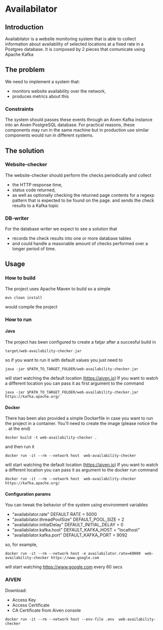 # Availabilator

## Introduction
Availabilator is a website monitoring system that is able to collect information about availability of selected locations at a fixed rate in a Postgres database. 
It is composed by 2 pieces that comunicate using Apache Kafka

## The problem
We need to implement a system that:
  - monitors website availability over the network, 
  - produces metrics about this

### Constraints
The system should passes these events through an Aiven Kafka instance into an Aiven PostgreSQL database.
For practical reasons, these components may run in the same machine but in production use similar components would run in different systems.

## The solution

### Website-checker
The website-checker should perform the checks periodically and collect 
  - the HTTP response time, 
  - status code returned,
  - as well as optionally checking the returned page contents for a regexp pattern that is expected to be found on the page.
and sends the check results to a Kafka topic

### DB-writer
For the database writer we expect to see a solution that 
- records the check results into one or more database tables 
- and could handle a reasonable amount of checks performed over a longer period of time.


## Usage

### How to build
The project uses Apache Maven to build so a simple
```
mvn clean install
```
would compile the project

### How to run

#### Java
The project has been configured to create a fatjar after a succesful build in
```
target/web-availability-checker.jar
```
so if you want to run it with default values you just need to
```
java -jar $PATH_TO_TARGET_FOLDER/web-availability-checker.jar
```
will start watching the default location (https://aiven.io)
If you want to watch a different location you can pass it as first argument to the command
```
java -jar $PATH_TO_TARGET_FOLDER/web-availability-checker.jar https://kafka.apache.org/
```

#### Docker
There has been also provided a simple Dockerfile in case you want to run the project in a container.
You'll need to create the image (please notice the `.` at the end)
```
docker build -t web-availability-checker .
```
and then run it
```
docker run -it --rm --network host  web-availability-checker
```
will start watching the default location (https://aiven.io)
If you want to watch a different location you can pass it as argument to the docker run command
```
docker run -it --rm --network host  web-availability-checker https://kafka.apache.org/
```

#### Configuration params
You can tweak the behavior of the system using environment variables
* "availabilator.rate" DEFAULT RATE = 5000
* "availabilator.threadPoolSize" DEFAULT_POOL_SIZE = 2
* "availabilator.initialDelay" DEFAULT_INITIAL_DELAY = 0
* "availabilator.kafka.host" DEFAULT_KAFKA_HOST = "localhost"
* "availabilator.kafka.port" DEFAULT_KAFKA_PORT = 9092

so, for example,
```
docker run -it --rm --network host -e availabilator.rate=60000  web-availability-checker https://www.google.com
```
will start watching https://www.google.com every 60 secs


### AIVEN

Download:
- Access Key
- Access Certificate
- CA Certificate
from Aiven console 


```
docker run -it --rm --network host --env-file .env  web-availability-checker
```








